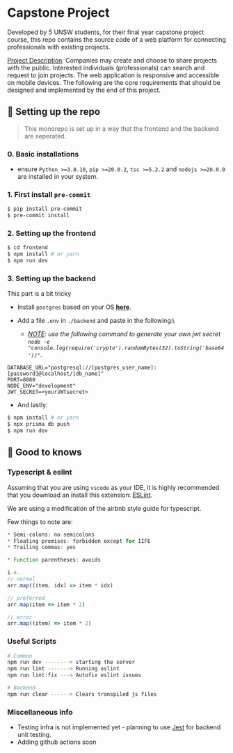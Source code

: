 # Capstone Project

Developed by 5 UNSW students, for their final year capstone project course, this repo contains the source code of a web platform for connecting professionals with existing projects.

<u>Project Description</u>: Companies may create and choose to share projects with the public. Interested individuals (professionals) can search and request to join projects. The web application is responsive and accessible on mobile devices. The following are the core requirements that should be designed and implemented by the end of this project.


## :robot: Setting up the repo

> This monorepo is set up in a way that the frontend and the backend are seperated.

### **0. Basic installations**
* ensure `Python >=3.8.10`, `pip >=20.0.2`, `tsc >=5.2.2` and `nodejs >=20.0.0` are installed in your system.

### **1. First install `pre-commit`**
```sh
$ pip install pre-commit
$ pre-commit install
```

### **2. Setting up the frontend**
```sh
$ cd frontend
$ npm install # or yarn
$ npm run dev
```

### **3. Setting up the backend**

This part is a bit tricky

* Install `postgres` based on your OS [**here**](https://www.postgresql.org/download/).

* Add a file `.env` in `./backend` and paste in the following:\
    * _<u>NOTE</u>: use the following command to generate your own jwt secret `node -e "console.log(require('crypto').randomBytes(32).toString('base64'))"`._
```
DATABASE_URL="postgresql://[postgres_user_name]:[password]@localhost/[db_name]"
PORT=8080
NODE_ENV="development"
JWT_SECRET=<yourJWTsecret>
```

* And lastly:
```sh
$ npm install # or yarn
$ npx prisma db push
$ npm run dev
```

## :notebook: Good to knows

### Typescript & eslint

Assuming that you are using `vscode` as your IDE, it is highly recommended that you download an install this extension: [ESLint](https://marketplace.visualstudio.com/items?itemName=dbaeumer.vscode-eslint).

We are using a modification of the airbnb style guide for typescript.

Few things to note are:
```ts
* Semi-colons: no semicolons
* Floating promises: forbidden except for IIFE
* Trailing commas: yes

* Function parentheses: avoids

i.e.
// normal
arr.map((item, idx) => item * idx)

// preferred
arr.map(item => item * 2)

// error
arr.map((item) => item * 2)
```

### Useful Scripts

```sh
# Common
npm run dev --------> starting the server
npm run lint -------> Running eslint
npm run lint:fix ---> Autofix eslint issues

# Backend
npm run clear ------> Clears transpiled js files
```

### Miscellaneous info

* Testing infra is not implemented yet - planning to use [Jest](https://jestjs.io/) for backend unit testing.
* Adding github actions soon
